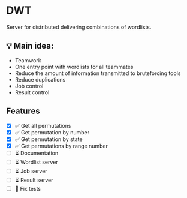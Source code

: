 # DWT

Server for distributed delivering combinations of wordlists. 


## 💡 Main idea:
- Teamwork
- One entry point with wordlists for all teammates
- Reduce the amount of information transmitted to bruteforcing tools
- Reduce duplications
- Job control
- Result control

## Features

- [x] ✅ Get all permutations
- [x] ✅ Get permutation by number
- [x] ✅ Get permutation by state
- [x] ✅ Get permutations by range number
- [ ] ⏳ Documentation
- [ ] ⏳ Wordlist server
- [ ] ⏳ Job server
- [ ] ⏳ Result server
- [ ] 🛑 Fix tests
